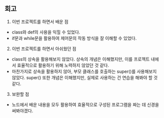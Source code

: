 ## 회고


1) 이번 프로젝트를 하면서 배운 점
  - class와 def의 사용을 익힐 수 있었다.
  - if문과 while문을 활용하여 제어문의 작동 방식을 잘 이해할 수 있었다.  

2) 이번 프로젝트를 하면서 아쉬웠던 점
  - class의 상속을 활용해보지 않았다. 상속의 개념은 이해했지만, 이를 프로젝트 내에서 효율적으로 활용하기 위해 노력하지 않았던 것 같다.
  - 마찬가지로 상속을 활용하지 않아, 부모 클래스를 호출하는 super()를 사용해보지 않았다. super() 또한 개념은 이해했지만, 실제로 사용하는 건 연습을 해봐야 할 것 같다.  

3) 보완할 점
  - 노드에서 배운 내용을 모두 활용하여 효율적으로 구성된 프로그램을 짜는 데 신경을 써봐야겠다.
